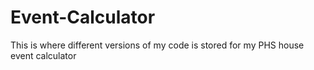 # Event-Calculator
This is where different versions of my code is stored for my PHS house event calculator
